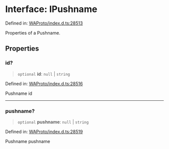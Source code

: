 # Interface: IPushname

Defined in: [WAProto/index.d.ts:28513](https://github.com/Fokusdotid/Baileys/blob/982cc5b3c62bfc7b56d2f8f8427b6c1a2dda856f/WAProto/index.d.ts#L28513)

Properties of a Pushname.

## Properties

### id?

> `optional` **id**: `null` \| `string`

Defined in: [WAProto/index.d.ts:28516](https://github.com/Fokusdotid/Baileys/blob/982cc5b3c62bfc7b56d2f8f8427b6c1a2dda856f/WAProto/index.d.ts#L28516)

Pushname id

***

### pushname?

> `optional` **pushname**: `null` \| `string`

Defined in: [WAProto/index.d.ts:28519](https://github.com/Fokusdotid/Baileys/blob/982cc5b3c62bfc7b56d2f8f8427b6c1a2dda856f/WAProto/index.d.ts#L28519)

Pushname pushname
